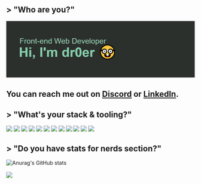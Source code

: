 ## > "Who are you?"
![GitHub Logo](/header.png)


<!-- Actual text -->

## **You can reach me out on [Discord][1] or [LinkedIn][2].**

<!-- Links to your social media accounts -->

[1]: https://discord.gg/VmPsENuqks
[2]: https://www.linkedin.com/in/ernest-drobny/


## > "What's your stack & tooling?"

![](https://img.shields.io/badge/OS-WINDOWS-informational?style=flat&logo=<LOGO_NAME>&logoColor=white&color=2bbc8a)
![](https://img.shields.io/badge/SHELL-POWERSHELL-informational?style=flat&logo=<LOGO_NAME>&logoColor=white&color=2bbc8a)
![](https://img.shields.io/badge/EDITOR-VSCODE-informational?style=flat&logo=<LOGO_NAME>&logoColor=white&color=2bbc8a)
![](https://img.shields.io/badge/FRAMEWORK-REACT-informational?style=flat&logo=<LOGO_NAME>&logoColor=white&color=2bbc8a)
![](https://img.shields.io/badge/SEMANTICS-HTML-informational?style=flat&logo=<LOGO_NAME>&logoColor=white&color=2bbc8a)
![](https://img.shields.io/badge/STYLING-TAILWIND&&SCSS-informational?style=flat&logo=<LOGO_NAME>&logoColor=white&color=2bbc8a)
![](https://img.shields.io/badge/FRONTEND-JAVACSRIPT-informational?style=flat&logo=<LOGO_NAME>&logoColor=white&color=2bbc8a)
![](https://img.shields.io/badge/EXTENSION-TYPESCRIPT-informational?style=flat&logo=<LOGO_NAME>&logoColor=white&color=2bbc8a)
![](https://img.shields.io/badge/SCRIPTS-PYTHON-informational?style=flat&logo=<LOGO_NAME>&logoColor=white&color=2bbc8a)
![](https://img.shields.io/badge/BACKEND-NODEJS-informational?style=flat&logo=<LOGO_NAME>&logoColor=white&color=2bbc8a)
![](https://img.shields.io/badge/HOSTING-HEROKU//NETLIFY-informational?style=flat&logo=<LOGO_NAME>&logoColor=white&color=2bbc8a)
![](https://img.shields.io/badge/CLOUD-AWS-informational?style=flat&logo=<LOGO_NAME>&logoColor=white&color=2bbc8a)

## > "Do you have stats for nerds section?"
![Anurag's GitHub stats](https://github-readme-stats.vercel.app/api?username=dr0er&count_private=true&show_icons=true&theme=dark)

<img align="center" src="https://github-readme-stats.vercel.app/api/top-langs/?username=dr0er&theme=dark&layout=compact" />
